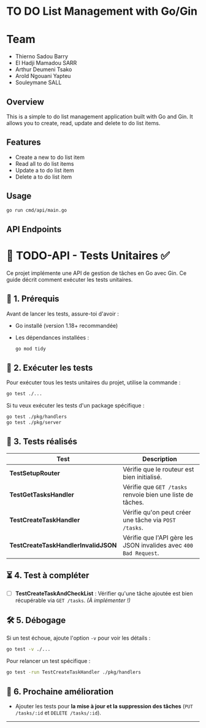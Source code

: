 # TO DO List Management with Go/Gin

# Team
-   Thierno Sadou Barry
-   El Hadji Mamadou SARR
-   Arthur Deumeni Tsako
-   Arold Ngouani Yapteu
-   Souleymane SALL


## Overview

This is a simple to do list management application built with Go and Gin. It allows you to create, read, update and delete to do list items.

## Features

- Create a new to do list item
- Read all to do list items
- Update a to do list item
- Delete a to do list item

## Usage

```bash
go run cmd/api/main.go
```

## API Endpoints



# 📝 TODO-API - Tests Unitaires ✅

Ce projet implémente une API de gestion de tâches en Go avec Gin. Ce guide décrit comment exécuter les tests unitaires.

## 📌 1. Prérequis
Avant de lancer les tests, assure-toi d'avoir :
- Go installé (version 1.18+ recommandée)
- Les dépendances installées :

  ```sh
  go mod tidy
  ```

## 🚀 2. Exécuter les tests
Pour exécuter tous les tests unitaires du projet, utilise la commande :

```sh
go test ./...
```

Si tu veux exécuter les tests d'un package spécifique :

```sh
go test ./pkg/handlers
go test ./pkg/server
```

## 🧪 3. Tests réalisés

| Test | Description |
|------|------------|
| **TestSetupRouter** | Vérifie que le routeur est bien initialisé. |
| **TestGetTasksHandler** | Vérifie que `GET /tasks` renvoie bien une liste de tâches. |
| **TestCreateTaskHandler** | Vérifie qu'on peut créer une tâche via `POST /tasks`. |
| **TestCreateTaskHandlerInvalidJSON** | Vérifie que l'API gère les JSON invalides avec `400 Bad Request`. |

## ⏳ 4. Test à compléter
- [ ] **TestCreateTaskAndCheckList** : Vérifier qu'une tâche ajoutée est bien récupérable via `GET /tasks`. *(À implémenter !)*

## 🛠 5. Débogage
Si un test échoue, ajoute l'option `-v` pour voir les détails :

```sh
go test -v ./...
```

Pour relancer un test spécifique :

```sh
go test -run TestCreateTaskHandler ./pkg/handlers
```

## 🎯 6. Prochaine amélioration
- Ajouter les tests pour **la mise à jour et la suppression des tâches** (`PUT /tasks/:id` et `DELETE /tasks/:id`).

---

